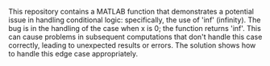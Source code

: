 This repository contains a MATLAB function that demonstrates a potential issue in handling conditional logic: specifically, the use of 'inf' (infinity). The bug is in the handling of the case when x is 0; the function returns 'inf'.  This can cause problems in subsequent computations that don't handle this case correctly, leading to unexpected results or errors. The solution shows how to handle this edge case appropriately.